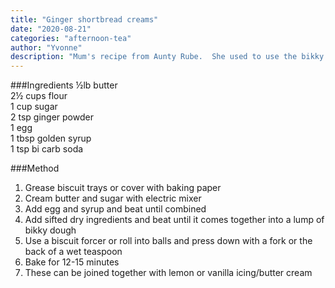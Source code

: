 ```yaml
---
title: "Ginger shortbread creams"
date: "2020-08-21"
categories: "afternoon-tea"
author: "Yvonne"
description: "Mum's recipe from Aunty Rube.  She used to use the bikky forcer for these."
---
```


###Ingredients
½lb butter  
2½ cups flour  
1 cup sugar  
2 tsp ginger powder  
1 egg  
1 tbsp golden syrup  
1 tsp bi carb soda  

###Method
1. Grease biscuit trays or cover with baking paper
2. Cream butter and sugar with electric mixer
3. Add egg and syrup and beat until combined
4. Add sifted dry ingredients and beat until it comes together into a lump of bikky dough
5. Use a biscuit forcer or roll into balls and press down with a fork or the back of a wet teaspoon
6. Bake for 12-15 minutes
7. These can be joined together with lemon or vanilla icing/butter cream
